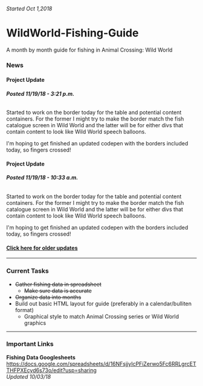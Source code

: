 ###### Started Oct 1,2018

# WildWorld-Fishing-Guide
A month by month guide for fishing in Animal Crossing: Wild World

### News

#### Project Update
###### **Posted 11/19/18 - 3:21 p.m.**

Started to work on the border today for the table and potential content containers. For the former I might try to make the border match the fish catalogue screen in Wild World and the latter will be for either divs that contain content to look like Wild World speech balloons.

I'm hoping to get finished an updated codepen with the borders included today, so fingers crossed!

#### Project Update
###### **Posted 11/19/18 - 10:33 a.m.**

Started to work on the border today for the table and potential content containers. For the former I might try to make the border match the fish catalogue screen in Wild World and the latter will be for either divs that contain content to look like Wild World speech balloons.

I'm hoping to get finished an updated codepen with the borders included today, so fingers crossed!

#### [Click here for older updates](https://github.com/ElecRei/WildWorld-Fishing-Guide/blob/master/updates-archive.md)

---

### Current Tasks

* ~~Gather fishing data in spreadsheet~~
  * ~~Make sure data is accurate~~
* ~~Organize data into months~~
* Build out basic HTML layout for guide (preferably in a calendar/bulliten format)
  * Graphical style to match Animal Crossing series or Wild World graphics

---

### Important Links

**Fishing Data Googlesheets**
https://docs.google.com/spreadsheets/d/16NFsjjyIcPFiZerwo5Fc6RRLgrcETTHFPXEcyd6s73o/edit?usp=sharing  
*Updated 10/03/18*
